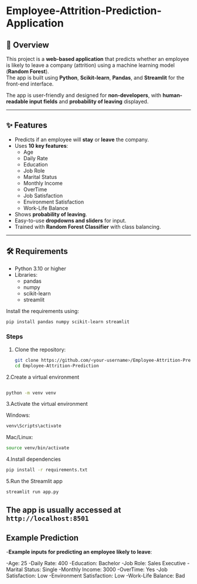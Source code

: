 # Employee-Attrition-Prediction-Application

## 📌 Overview
This project is a **web-based application** that predicts whether an employee is likely to leave a company (attrition) using a machine learning model (**Random Forest**).  
The app is built using **Python**, **Scikit-learn**, **Pandas**, and **Streamlit** for the front-end interface.  

The app is user-friendly and designed for **non-developers**, with **human-readable input fields** and **probability of leaving** displayed.

---

## ✨ Features

- Predicts if an employee will **stay** or **leave** the company.  
- Uses **10 key features**:  
  - Age  
  - Daily Rate  
  - Education  
  - Job Role  
  - Marital Status  
  - Monthly Income  
  - OverTime  
  - Job Satisfaction  
  - Environment Satisfaction  
  - Work-Life Balance  
- Shows **probability of leaving**.  
- Easy-to-use **dropdowns and sliders** for input.  
- Trained with **Random Forest Classifier** with class balancing.  

---

## 🛠 Requirements

- Python 3.10 or higher  
- Libraries:  
  - pandas  
  - numpy  
  - scikit-learn  
  - streamlit  

Install the requirements using:

```bash
pip install pandas numpy scikit-learn streamlit
```
### Steps
1. Clone the repository:
   ```bash
   git clone https://github.com/<your-username>/Employee-Attrition-Prediction.git
   cd Employee-Attrition-Prediction
   ```
2.Create a virtual environment
   ```bash

 python -m venv venv

  ```
3.Activate the virtual environment

Windows:
 ```bash
venv\Scripts\activate
```

Mac/Linux:
 ```bash
source venv/bin/activate
```

4.Install dependencies
 ```bash
pip install -r requirements.txt
```

5.Run the Streamlit app
 ```bash
streamlit run app.py
```

The app is usually accessed at ` http://localhost:8501`
---

##  Example Prediction

-**Example inputs for predicting an employee likely to leave**:

  -Age: 25
  -Daily Rate: 400
  -Education: Bachelor
  -Job Role: Sales Executive
  -Marital Status: Single
  -Monthly Income: 3000
  -OverTime: Yes
  -Job Satisfaction: Low
  -Environment Satisfaction: Low
  -Work-Life Balance: Bad




